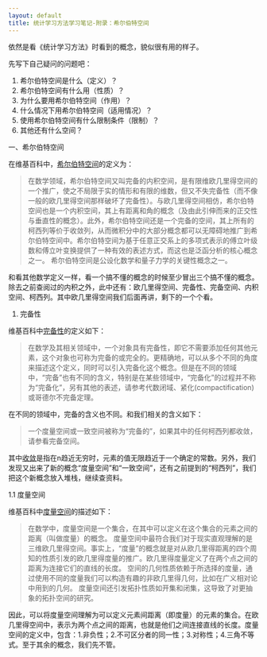```yaml
---
layout: default
title: 统计学习方法学习笔记-附录：希尔伯特空间
---
```

依然是看《统计学习方法》时看到的概念，貌似很有用的样子。

先写下自己疑问的问题吧：
<ol>
<li>希尔伯特空间是什么（定义）？</li>
<li>希尔伯特空间有什么用（性质）？</li>
<li>为什么要用希尔伯特空间（作用）？</li>
<li>什么情况下用希尔伯特空间（适用情况）？</li>
<li>使用希尔伯特空间有什么限制条件（限制）？</li>
<li>其他还有什么空间？</li>
</ol>

一、希尔伯特空间

在维基百科中，<a href="http://zh.wikipedia.org/wiki/%E5%B8%8C%E5%B0%94%E4%BC%AF%E7%89%B9%E7%A9%BA%E9%97%B4">希尔伯特空间</a>的定义为：
<blockquote>
	在数学领域，希尔伯特空间又叫完备的内积空间，是有限维欧几里得空间的一个推广，使之不局限于实的情形和有限的维数，但又不失完备性（而不像一般的欧几里得空间那样破坏了完备性）。与欧几里得空间相仿，希尔伯特空间也是一个内积空间，其上有距离和角的概念（及由此引伸而来的正交性与垂直性的概念）。此外，希尔伯特空间还是一个完备的空间，其上所有的柯西列等价于收敛列，从而微积分中的大部分概念都可以无障碍地推广到希尔伯特空间中。希尔伯特空间为基于任意正交系上的多项式表示的傅立叶级数和傅立叶变换提供了一种有效的表述方式，而这也是泛函分析的核心概念之一。
	希尔伯特空间是公设化数学和量子力学的关键性概念之一。
</blockquote>

和看其他数学定义一样，看一个搞不懂的概念的时候至少冒出三个搞不懂的概念。除去之前查阅过的内积之外，此中还有：欧几里得空间、完备性、完备空间、内积空间、柯西列。其中欧几里得空间我们后面再讲，剩下的一个个看。

1. 完备性

维基百科中<a href="http://zh.wikipedia.org/wiki/%E5%AE%8C%E5%A4%87">完备性</a>的定义如下：
<blockquote>
在数学及其相关领域中，一个对象具有完备性，即它不需要添加任何其他元素，这个对象也可称为完备的或完全的。更精确地，可以从多个不同的角度来描述这个定义，同时可以引入完备化这个概念。但是在不同的领域中，“完备”也有不同的含义，特别是在某些领域中，“完备化”的过程并不称为“完备化”，另有其他的表述，请参考代数闭域、紧化(compactification)或哥德尔不完备定理。
</blockquote>

在不同的领域中，完备的含义也不同。和我们相关的含义如下：
<blockquote>
一个度量空间或一致空间被称为“完备的”，如果其中的任何柯西列都收敛，请参看完备空间。
</blockquote>

其中<a href="http://zh.wikipedia.org/wiki/%E6%94%B6%E6%95%9B">收敛</a>是指在n趋近无穷时，元素的值无限趋近于一个确定的常数。另外，我们发现又出来了新的概念“度量空间”和“一致空间”，还有之前提到的“柯西列”，我们把这个新概念放入堆栈，继续查资料。

1.1 度量空间

维基百科中<a href="http://zh.wikipedia.org/wiki/%E5%BA%A6%E9%87%8F%E7%A9%BA%E9%97%B4">度量空间</a>的描述如下：
<blockquote>
在数学中，度量空间是一个集合，在其中可以定义在这个集合的元素之间的距离（叫做度量）的概念。
度量空间中最符合我们对于现实直观理解的是三维欧几里得空间。事实上，“度量”的概念就是对从欧几里得距离的四个周知的性质引发的欧几里得度量的推广。欧几里得度量定义了在两个点之间的距离为连接它们的直线的长度。
空间的几何性质依赖于所选择的度量，通过使用不同的度量我们可以构造有趣的非欧几里得几何，比如在广义相对论中用到的几何。
度量空间还引发拓扑性质如开集和闭集，这导致了对更抽象的拓扑空间的研究。
</blockquote>



因此，可以将度量空间理解为可以定义元素间距离（即度量）的元素的集合。在欧几里得空间中，表示为两个点之间的距离，也就是他们之间连接直线的长度。度量空间的定义中，包含：1.非负性；2.不可区分者的同一性；3.对称性；4.三角不等式。至于其余的概念，我们先不管。
